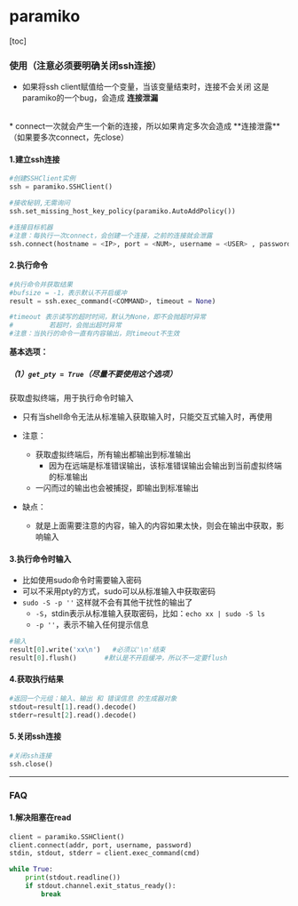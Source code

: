 # paramiko

[toc]

### 使用（注意必须要明确关闭ssh连接）

* 如果将ssh client赋值给一个变量，当该变量结束时，连接不会关闭
这是paramiko的一个bug，会造成 **连接泄漏**
</br>
* connect一次就会产生一个新的连接，所以如果肯定多次会造成 **连接泄露**（如果要多次connect，先close）

#### 1.建立ssh连接
```python
#创建SSHClient实例
ssh = paramiko.SSHClient()                

#接收秘钥,无需询问
ssh.set_missing_host_key_policy(paramiko.AutoAddPolicy())

#连接目标机器
#注意：每执行一次connect，会创建一个连接，之前的连接就会泄露
ssh.connect(hostname = <IP>, port = <NUM>, username = <USER> , password = <PASSWD>)
```

#### 2.执行命令
```python
#执行命令并获取结果
#bufsize = -1，表示默认不开启缓冲
result = ssh.exec_command(<COMMAND>, timeout = None)

#timeout 表示读写的超时时间，默认为None，即不会抛超时异常
#         若超时，会抛出超时异常
#注意：当执行的命令一直有内容输出，则timeout不生效
```

**基本选项：**

##### （1）`get_pty = True`（**尽量不要使用这个选项**）
获取虚拟终端，用于执行命令时输入
* 只有当shell命令无法从标准输入获取输入时，只能交互式输入时，再使用

* 注意：
  * 获取虚拟终端后，所有输出都输出到标准输出
    * 因为在远端是标准错误输出，该标准错误输出会输出到当前虚拟终端的标准输出
  * 一闪而过的输出也会被捕捉，即输出到标准输出
* 缺点：
  * 就是上面需要注意的内容，输入的内容如果太快，则会在输出中获取，影响输入

#### 3.执行命令时输入
* 比如使用sudo命令时需要输入密码
* 可以不采用pty的方式，sudo可以从标准输入中获取密码
* `sudo -S -p ''` 这样就不会有其他干扰性的输出了
  * `-S`，stdin表示从标准输入获取密码，比如：`echo xx | sudo -S ls`
  * `-p ''`，表示不输入任何提示信息
```python
#输入
result[0].write('xx\n')   #必须以'\n'结束
result[0].flush()       #默认是不开启缓冲，所以不一定要flush
```

#### 4.获取执行结果
```python
#返回一个元组：输入、输出 和 错误信息 的生成器对象
stdout=result[1].read().decode()
stderr=result[2].read().decode()
```

#### 5.关闭ssh连接
```python
#关闭ssh连接
ssh.close()
```

***

### FAQ
#### 1.解决阻塞在read
```python
client = paramiko.SSHClient()
client.connect(addr, port, username, password)
stdin, stdout, stderr = client.exec_command(cmd)

while True:
    print(stdout.readline())
    if stdout.channel.exit_status_ready():
        break
```
